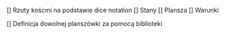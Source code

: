 [] Rzuty koścmi na podstawie dice notation
[] Stany
[] Plansza
[] Warunki


[] Definicja dowolnej planszówki za pomocą biblioteki
